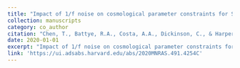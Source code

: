 ```yaml
---
title: "Impact of 1/f noise on cosmological parameter constraints for SKA intensity mapping"
collection: manuscripts
category: co_author
citation: "Chen, T., Battye, R.A., Costa, A.A., Dickinson, C., & Harper, S.E. (2020). <i>textbackslash mnras</i> 491(3),  4254-4266. https://doi.org/10.1093/mnras/stz3307"
date: 2020-01-01
excerpt: "Impact of 1/f noise on cosmological parameter constraints for SKA intensity mapping"
link: 'https://ui.adsabs.harvard.edu/abs/2020MNRAS.491.4254C'
---
```

